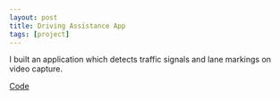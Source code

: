 ```yaml
---
layout: post
title: Driving Assistance App
tags: [project]
---
```


I built an application which detects traffic signals and lane markings on video capture.

<a href="https://github.com/faizanzafar40/Driving-Assistance-App" target="_blank">Code</a>
